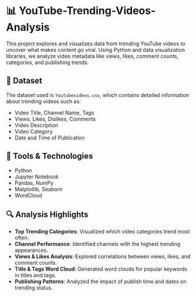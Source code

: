 # 📊 YouTube-Trending-Videos-Analysis

This project explores and visualizes data from trending YouTube videos to uncover what makes content go viral. Using Python and data visualization libraries, we analyze video metadata like views, likes, comment counts, categories, and publishing trends.

## 📁 Dataset

The dataset used is `Youtubevideos.csv`, which contains detailed information about trending videos such as:

- Video Title, Channel Name, Tags
- Views, Likes, Dislikes, Comments
- Video Description
- Video Category
- Date and Time of Publication

## 🔧 Tools & Technologies

- Python
- Jupyter Notebook
- Pandas, NumPy
- Matplotlib, Seaborn
- WordCloud

## 🔍 Analysis Highlights

- **Top Trending Categories**: Visualized which video categories trend most often.
- **Channel Performance**: Identified channels with the highest trending appearances.
- **Views & Likes Analysis**: Explored correlations between views, likes, and comment counts.
- **Title & Tags Word Cloud**: Generated word clouds for popular keywords in titles and tags.
- **Publishing Patterns**: Analyzed the impact of publish time and dates on trending status.

